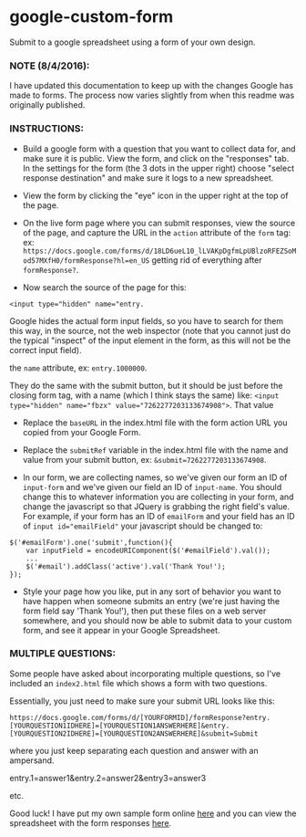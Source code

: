 google-custom-form
==================

Submit to a google spreadsheet using a form of your own design.

### NOTE (8/4/2016):

I have updated this documentation to keep up with the changes Google has made to forms. The process now varies slightly from when this readme was originally published.

### INSTRUCTIONS:

* Build a google form with a question that you want to collect data for, and make sure it is public. View the form, and click on the "responses" tab. In the settings for the form (the 3 dots in the upper right) choose "select response destination" and make sure it logs to a new spreadsheet.

* View the form by clicking the "eye" icon in the upper right at the top of the page.

*  On the live form page where you can submit responses, view the source of the page, and capture the URL in the `action` attribute of the `form` tag: ex:
`https://docs.google.com/forms/d/18LD6ueL10_lLVAKpDgfmLpUBlzoRFEZSoMod57MXfH0/formResponse?hl=en_US` getting rid of everything after `formResponse?`.

* Now search the source of the page for this: 

```
<input type="hidden" name="entry.
```

Google hides the actual form input fields, so you have to search for them this way, in the source, not the web inspector (note that you cannot just do the typical "inspect" of the input element in the form, as this will not be the correct input field).

the `name` attribute, ex: `entry.1000000`. 

They do the same with the submit button, but it should be just before the closing form tag, with a name (which I think stays the same) like: `<input type="hidden" name="fbzx" value="7262277203133674908">`. That value 

* Replace the `baseURL` in the index.html file with the form action URL you copied from your Google Form.

* Replace the `submitRef` variable in the index.html file with the name and value from your submit button, ex: `&submit=7262277203133674908`.

* In our form, we are collecting names, so we've given our form an ID of `input-form` and we've given our field an ID of `input-name`. You should change this to whatever information you are collecting in your form, and change the javascript so that JQuery is grabbing the right field's value. For example, if your form has an ID of `emailForm` and your field has an ID of `input id="emailField"` your javascript should be changed to:

```
$('#emailForm').one('submit',function(){
    var inputField = encodeURIComponent($('#emailField').val());
    ...
    $('#email').addClass('active').val('Thank You!');
});
```

* Style your page how you like, put in any sort of behavior you want to have happen when someone submits an entry (we're just having the form field say 'Thank You!'), then put these files on a web server somewhere, and you should now be able to submit data to your custom form, and see it appear in your Google Spreadsheet.


### MULTIPLE QUESTIONS:

Some people have asked about incorporating multiple questions, so I've included an `index2.html` file which shows a form with two questions.

Essentially, you just need to make sure your submit URL looks like this:

```
https://docs.google.com/forms/d/[YOURFORMID]/formResponse?entry.[YOURQUESTION1IDHERE]=[YOURQUESTION1ANSWERHERE]&entry.[YOURQUESTION2IDHERE]=[YOURQUESTION2ANSWERHERE]&submit=Submit
```

where you just keep separating each question and answer with an ampersand.

entry.1=answer1&entry.2=answer2&entry3=answer3

etc.

Good luck! I have put my own sample form online [here](http://mikeheavers.com/lab/google/forms/custom-form.html) and you can view the spreadsheet with the form responses [here](https://docs.google.com/spreadsheets/d/1mzPTZC2YbQpN5IK07Fj4sENj6zajNu6TbFcHo7lD45o).


